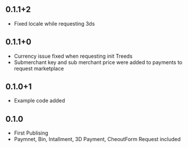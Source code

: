 ## 0.1.1+2

- Fixed locale while requesting 3ds 
## 0.1.1+0

- Currency issue fixed when requesting init Treeds 
- Submerchant key and sub merchant price were added to payments to request marketplace

## 0.1.0+1

- Example code added

## 0.1.0

- First Publising
- Paymnet, Bin, Intallment, 3D Payment, CheoutForm Request included
